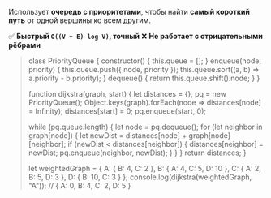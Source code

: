 Использует **очередь с приоритетами**, чтобы найти **самый короткий путь** от одной вершины ко всем другим.

✅ **Быстрый `O((V + E) log V)`, точный**
❌ **Не работает с отрицательными рёбрами**

>
> class PriorityQueue {
> constructor() { this.queue = []; }
> enqueue(node, priority) { this.queue.push({ node, priority }); this.queue.sort((a, b) => a.priority - b.priority); }
> dequeue() { return this.queue.shift().node; }
> }
>
> function dijkstra(graph, start) {
> let distances = {}, pq = new PriorityQueue();
> Object.keys(graph).forEach(node => distances[node] = Infinity);
> distances[start] = 0; pq.enqueue(start, 0);
>
> while (pq.queue.length) {
> let node = pq.dequeue();
> for (let neighbor in graph[node]) {
> let newDist = distances[node] + graph[node][neighbor];
> if (newDist < distances[neighbor]) {
> distances[neighbor] = newDist;
> pq.enqueue(neighbor, newDist);
> }
> }
> }
> return distances;
> }
>
> let weightedGraph = { A: { B: 4, C: 2 }, B: { A: 4, C: 5, D: 10 }, C: { A: 2, B: 5, D: 3 }, D: { B: 10, C: 3 } };
> console.log(dijkstra(weightedGraph, "A")); // { A: 0, B: 4, C: 2, D: 5 }
